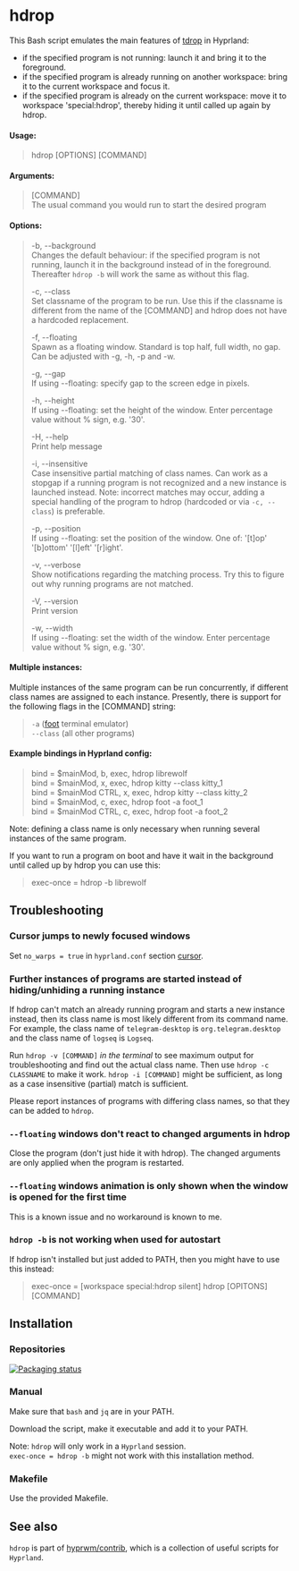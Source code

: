 # hdrop

This Bash script emulates the main features of [tdrop](https://github.com/noctuid/tdrop) in Hyprland:

- if the specified program is not running: launch it and bring it to the foreground.
- if the specified program is already running on another workspace: bring it to the current workspace and focus it.
- if the specified program is already on the current workspace: move it to workspace 'special:hdrop', thereby hiding it until called up again by hdrop.

#### Usage:

> hdrop [OPTIONS] [COMMAND]

#### Arguments:

> [COMMAND]  
> The usual command you would run to start the desired program

#### Options:

> -b, --background  
> Changes the default behaviour: if the specified program is not running, launch it in the background instead of in the foreground. Thereafter `hdrop -b` will work the same as without this flag.
>
> -c, --class  
> Set classname of the program to be run. Use this if the classname is different from the name of the [COMMAND] and hdrop does not have a hardcoded replacement.
>
> -f, --floating  
> Spawn as a floating window. Standard is top half, full width, no gap. Can be adjusted with -g, -h, -p and -w.
>
> -g, --gap  
> If using --floating: specify gap to the screen edge in pixels.
>
> -h, --height  
> If using --floating: set the height of the window. Enter percentage value without % sign, e.g. '30'.
>
> -H, --help  
> Print help message
>
> -i, --insensitive  
> Case insensitive partial matching of class names. Can work as a stopgap if a running program is not recognized and a new instance is launched instead. Note: incorrect matches may occur, adding a special handling of the program to hdrop (hardcoded or via `-c, --class`) is preferable.
>
> -p, --position  
> If using --floating: set the position of the window. One of: '[t]op' '[b]ottom' '[l]eft' '[r]ight'.
>
> -v, --verbose  
> Show notifications regarding the matching process. Try this to figure out why running programs are not matched.
>
> -V, --version  
> Print version
>
> -w, --width  
> If using --floating: set the width of the window. Enter percentage value without % sign, e.g. '30'.

#### Multiple instances:

Multiple instances of the same program can be run concurrently, if different class names are assigned to each instance. Presently, there is support for the following flags in the [COMMAND] string:

> `-a` ([foot](https://codeberg.org/dnkl/foot/) terminal emulator)  
> `--class` (all other programs)

#### Example bindings in Hyprland config:

> bind = $mainMod, b, exec, hdrop librewolf  
> bind = $mainMod, x, exec, hdrop kitty --class kitty_1  
> bind = $mainMod CTRL, x, exec, hdrop kitty --class kitty_2  
> bind = $mainMod, c, exec, hdrop foot -a foot_1  
> bind = $mainMod CTRL, c, exec, hdrop foot -a foot_2

Note: defining a class name is only necessary when running several instances of the same program.

If you want to run a program on boot and have it wait in the background until called up by hdrop you can use this:

> exec-once = hdrop -b librewolf

## Troubleshooting

### Cursor jumps to newly focused windows

Set `no_warps = true` in `hyprland.conf` section [cursor](https://wiki.hyprland.org/Configuring/Variables/#cursor).

### Further instances of programs are started instead of hiding/unhiding a running instance

If hdrop can't match an already running program and starts a new instance instead, then its class name is most likely different from its command name. For example, the class name of `telegram-desktop` is `org.telegram.desktop` and the class name of `logseq` is `Logseq`.

Run `hdrop -v [COMMAND]` _in the terminal_ to see maximum output for troubleshooting and find out the actual class name. Then use `hdrop -c CLASSNAME` to make it work. `hdrop -i [COMMAND]` might be sufficient, as long as a case insensitive (partial) match is sufficient.

Please report instances of programs with differing class names, so that they can be added to `hdrop`.

### `--floating` windows don't react to changed arguments in hdrop

Close the program (don't just hide it with hdrop). The changed arguments are only applied when the program is restarted.

### `--floating` windows animation is only shown when the window is opened for the first time

This is a known issue and no workaround is known to me.

### `hdrop -b` is not working when used for autostart

If hdrop isn't installed but just added to PATH, then you might have to use this instead:

> exec-once = [workspace special:hdrop silent] hdrop [OPITONS] [COMMAND]

## Installation

### Repositories

[![Packaging status](https://repology.org/badge/vertical-allrepos/hdrop.svg)](https://repology.org/project/hdrop/versions)

### Manual

Make sure that `bash` and `jq` are in your PATH.

Download the script, make it executable and add it to your PATH.

Note: `hdrop` will only work in a `Hyprland` session.  
`exec-once = hdrop -b` might not work with this installation method.

### Makefile

Use the provided Makefile.

## See also

`hdrop` is part of [hyprwm/contrib](https://github.com/hyprwm/contrib), which is a collection of useful scripts for `Hyprland`.
